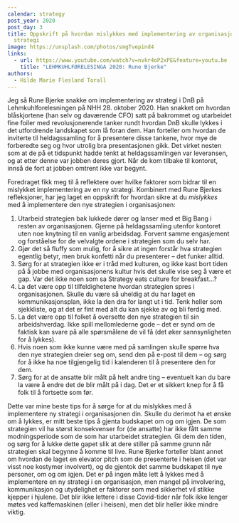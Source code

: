```yaml
---
calendar: strategy
post_year: 2020
post_day: 3
title: Oppskrift på hvordan mislykkes med implementering av organisasjonens nye
  strategi
image: https://unsplash.com/photos/smgTvepind4
links:
  - url: https://www.youtube.com/watch?v=nvkr4oP2xPE&feature=youtu.be
    title: "LEHMKUHLFØRELESINGA 2020: Rune Bjerke"
authors:
  - Hilde Marie Flesland Torall
---
```

Jeg så Rune Bjerke snakke om implementering av strategi i DnB på Lehmkuhlforelesningen på NHH 28. oktober 2020. Han snakket om hvordan blåskjortene (han selv og daværende CFO) satt på bakrommet og utarbeidet fine foiler med revolusjonerende tanker rundt hvordan DnB skulle lykkes i det utfordrende landskapet som lå foran dem. Han forteller om hvordan de inviterte til heldagssamling for å presentere disse tankene, hvor mye de forberedte seg og hvor utrolig bra presentasjonen gikk. Det virket nesten som at de på et tidspunkt hadde tenkt at heldagssamlingen var leveransen, og at etter denne var jobben deres gjort. Når de kom tilbake til kontoret, innså de fort at jobben omtrent ikke var begynt.

Foredraget fikk meg til å reflektere over hvilke faktorer som bidrar til en mislykket implementering av en ny strategi. Kombinert med Rune Bjerkes refleksjoner, har jeg laget en oppskrift for hvordan sikre at du *mislykkes* med å implementere den nye strategien i organisasjonen:

1. Utarbeid strategien bak lukkede dører og lanser med et Big Bang i resten av organisasjonen. Gjerne på heldagssamling utenfor kontoret uten noe knytning til en vanlig arbeidsdag. Forvent samme engasjement og forståelse for de velvalgte ordene i strategien som du selv har.
2. Gjør det så fluffy som mulig, for å sikre at ingen forstår hva strategien egentlig betyr, men bruk konfetti når du presenterer – det funker alltid.
3. Sørg for at strategien ikke er i tråd med kulturen, og ikke kast bort tiden på å jobbe med organisasjonens kultur hvis det skulle vise seg å være et gap. Var det ikke noen som sa Strategy eats culture for breakfast...?
4. La det være opp til tilfeldighetene hvordan strategien spres i organisasjonen. Skulle du være så uheldig at du har laget en kommunikasjonsplan, ikke la den dra for langt ut i tid. Tenk heller som sjekkliste, og at det er fint med alt du kan sjekke av og bli ferdig med.
5. La det være opp til folket å oversette den nye strategien til sin arbeidshverdag. Ikke spill mellomlederne gode – det er synd om de faktisk kan svare på alle spørsmålene de vil få (det øker sannsynligheten for å lykkes).
6. Hvis noen som ikke kunne være med på samlingen skulle spørre hva den nye strategien dreier seg om, send den på e-post til dem – og sørg for å ikke ha noe tilgjengelig tid i kalenderen til å presentere den for dem.
7. Sørg for at de ansatte blir målt på helt andre ting – eventuelt kan du bare la være å endre det de blir målt på i dag. Det er et sikkert knep for å få folk til å fortsette som før.

Dette var mine beste tips for å sørge for at du mislykkes med å implementere ny strategi i organisasjonen din. Skulle du derimot ha et ønske om å lykkes, er mitt beste tips å gjenta budskapet om og om igjen. De som strategien vil ha størst konsekvenser for (de ansatte) har ikke fått samme modningsperiode som de som har utarbeidet strategien. Gi dem den tiden, og sørg for å lukke dette gapet slik at dere stiller på samme grunn når strategien skal begynne å komme til live. Rune Bjerke forteller blant annet om hvordan de laget en elevator pitch som de presenterte i heisen (det var visst noe kostymer involvert), og de gjentok det samme budskapet til nye personer, om og om igjen. Det er på ingen måte lett å lykkes med å implementere en ny strategi i en organisasjon, men mangel på involvering, kommunikasjon og utydelighet er faktorer som med sikkerhet vil stikke kjepper i hjulene. Det blir ikke lettere i disse Covid-tider når folk ikke lenger møtes ved kaffemaskinen (eller i heisen), men det blir heller ikke mindre viktig.